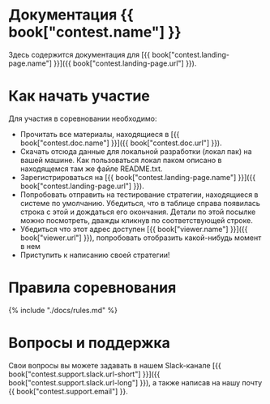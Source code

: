 # Документация {{ book["contest.name"] }}
Здесь содержится документация для [{{ book["contest.landing-page.name"] }}]({{ book["contest.landing-page.url"] }}).

# Как начать участие
Для участия в соревновании необходимо:
- Прочитать все материалы, находящиеся в [{{ book["contest.doc.name"] }}]({{ book["contest.doc.url"] }}).
- Скачать отсюда данные для локальной разработки (локал пак) на вашей машине. Как пользоваться локал паком описано в находящемся там же файле README.txt.
- Зарегистрироваться на [{{ book["contest.landing-page.name"] }}]({{ book["contest.landing-page.url"] }}).
- Попробовать отправить на тестирование стратегии, находящиеся в системе по умолчанию. Убедиться, что в таблице справа появилась строка с этой  и дождаться его окончания. Детали по этой посылке можно посмотреть, дважды кликнув по соответствующей строке.
- Убедиться что этот адрес доступен [{{ book["viewer.name"] }}]({{ book["viewer.url"] }}), попробовать отобразить какой-нибудь момент в нем
- Приступить к написанию своей стратегии!


# Правила соревнования
{% include "./docs/rules.md" %}

# Вопросы и поддержка
Свои вопросы вы можете задавать в нашем Slack-канале [{{ book["contest.support.slack.url-short"] }}]({{ book["contest.support.slack.url-long"] }}), а также написав на нашу почту {{ book["contest.support.email"] }}.
